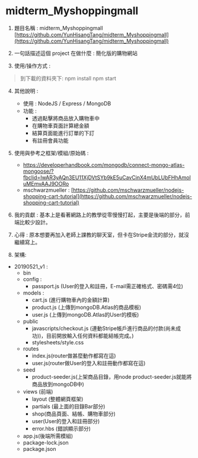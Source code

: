# midterm_Myshoppingmall

1. 題目名稱 :  midterm_Myshoppingmall
[https://github.com/YunHisangTang/midterm_Myshoppingmall](https://github.com/YunHisangTang/midterm_Myshoppingmall)

2. 一句話描述這個 project 在做什麼 : 簡化版的購物網站

3. 使用/操作方式 :
> 到下載的資料夾下:
> npm install 
> npm start

4. 其他說明 :
	* 使用 : NodeJS / Express / MongoDB
	* 功能 : 
		* 透過點擊將商品放入購物車中
		* 在購物車頁面計算總金額
		* 結算頁面能進行訂單的下訂
		* 有註冊會員功能
5. 使用與參考之框架/模組/原始碼 :
	
	* https://developerhandbook.com/mongodb/connect-mongo-atlas-mongoose/?fbclid=IwAR3yAQn3EU11XjDVtSYb9kE5uCavCinX4mUbLUbFHhAmoIuMEmvAAJ9OORo
	* mschwarzmueller : [https://github.com/mschwarzmueller/nodejs-shopping-cart-tutorial](https://github.com/mschwarzmueller/nodejs-shopping-cart-tutorial)

6. 我的貢獻 :
	基本上是看著網路上的教學從零慢慢打起，主要是後端的部分，前端比較少設計。
7. 心得 :
	原本想要再加入老師上課教的聊天室，但卡在Stripe金流的部分，就沒繼續寫上。
	
8. 架構:

* 20190521_v1 :
   * bin
   * config : 
      * passport.js (User的登入和註冊，E-mail需正確格式、密碼需4位)
   * models : 
      * cart.js (進行購物車內的金額計算)
      * product.js (上傳到mongoDB.Atlas的商品模板)
      * user.js (上傳到mongoDB.Atlas的User的模板)
   * public
	  * javascripts/checkout.js (連動Stripe帳戶進行商品的付款(尚未成功))，目前開放輸入任何資料都能結帳完成。)
	  * stylesheets/style.css	
   * routes
     * index.js(router做甚麼動作都寫在這)
     * user.js(router做User的登入和註冊動作都寫在這)
   * seed
     *  product-seeder.js(上架商品目錄，用node product-seeder.js就能將商品放到mongoDB中)
   * views (前端)
     *  layout (整體網頁框架)
     *  partials (最上面的目錄Bar部分)
     *  shop(商品頁面、結帳、購物車部分)
     *  user(User的登入和註冊部分)
     *  error.hbs (錯誤顯示部分)
   * app.js(後端所需模組)
   * package-lock.json
   * package.json
